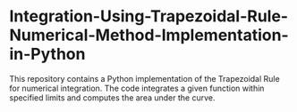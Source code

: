 # Integration-Using-Trapezoidal-Rule-Numerical-Method-Implementation-in-Python
This repository contains a Python implementation of the Trapezoidal Rule for numerical integration. The code integrates a given function within specified limits and computes the area under the curve.
